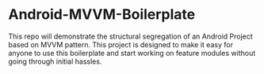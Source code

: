 # Android-MVVM-Boilerplate
This repo will demonstrate the structural segregation of an Android Project based on MVVM pattern. This project is designed to make it easy for anyone to use this boilerplate and start working on feature modules without going through initial hassles.
